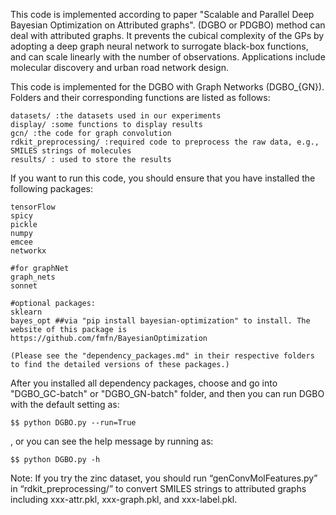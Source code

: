 This code is implemented according to paper "Scalable and Parallel Deep Bayesian Optimization on Attributed graphs".
(DGBO or PDGBO) method can deal with attributed graphs. It prevents the cubical complexity of the GPs by adopting a deep graph neural network to surrogate black-box functions, and can scale linearly with the number of observations. Applications include molecular discovery and urban road network design.

This code is implemented for the DGBO with Graph Networks (DGBO_{GN}).
Folders and their corresponding functions are listed as follows:

    datasets/ :the datasets used in our experiments
    display/ :some functions to display results
    gcn/ :the code for graph convolution
    rdkit_preprocessing/ :required code to preprocess the raw data, e.g., SMILES strings of molecules
    results/ : used to store the results
    
If you want to run this code, you should ensure that you have installed the following packages:

    tensorFlow
    spicy
    pickle
    numpy
    emcee
    networkx

    #for graphNet
    graph_nets
    sonnet

    #optional packages:
    sklearn
    bayes_opt ##via "pip install bayesian-optimization" to install. The website of this package is https://github.com/fmfn/BayesianOptimization

    (Please see the "dependency_packages.md" in their respective folders to find the detailed versions of these packages.)

After you installed all dependency packages, choose and go into "DGBO_GC-batch" or "DGBO_GN-batch" folder, and then you can run DGBO  with the default setting as:

    $$ python DGBO.py --run=True

, or you can see the help message by running as:

    $$ python DGBO.py -h

Note: If you try the zinc dataset, you should run “genConvMolFeatures.py” in “rdkit_preprocessing/” to convert SMILES strings to attributed graphs including xxx-attr.pkl, xxx-graph.pkl, and xxx-label.pkl.
